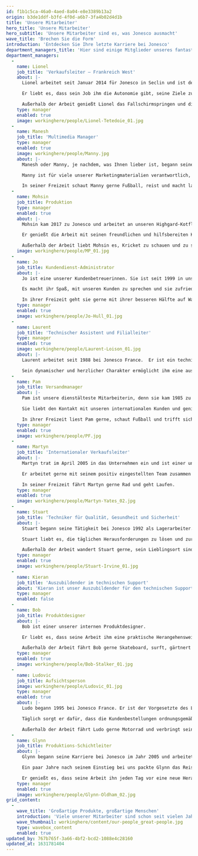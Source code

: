 ```yaml
---
id: f1b1c5ca-46a0-4aed-8a04-e8e3389b13a2
origin: b3de1ddf-b3fd-4f0d-a6b7-3fa4b02d4d1b
title: 'Unsere Mitarbeiter'
hero_title: 'Unsere Mitarbeiter'
hero_subtitle: 'Unsere Mitarbeiter sind es, was Jonesco ausmacht'
wave_title: 'Brechen Sie die Form'
introduction: 'Entdecken Sie Ihre letzte Karriere bei Jonesco'
department_managers_title: 'Hier sind einige Mitglieder unseres fantastischen Teams:'
department_managers:
  -
    name: Lionel
    job_title: 'Verkaufsleiter – Frankreich West'
    about: |-
      Lionel arbeitet seit Januar 2014 für Jonesco in Seclin und ist der Verkaufsleiter für Frankreich West. 

      Er liebt es, dass sein Job ihm die Autonomie gibt, seine Ziele zu erreichen und die Kunden zufriedenzustellen. 

      Außerhalb der Arbeit genießt Lionel das Fallschirmspringen und die Zeit mit seiner Familie.
    type: manager
    enabled: true
    image: workinghere/people/Lionel-Tetedoie_01.jpg
  -
    name: Manesh
    job_title: 'Multimedia Manager'
    type: manager
    enabled: true
    image: workinghere/people/Manny.jpg
    about: |-
      Manesh oder Manny, je nachdem, was Ihnen lieber ist, begann seine Reise bei Jonesco im April 2006 als Grafikadministrator und hat sich seitdem zum Multimedia-Manager hochgearbeitet.

      Manny ist für viele unserer Marketingmaterialien verantwortlich, von Produktetiketten über Kataloge bis hin zu großen Ausstellungsgrafiken, und er ist sogar unser Hausfotograf. Sein umfassendes Produktwissen macht ihn oft zur ersten Anlaufstelle im Vertriebs- und Marketingbüro.

      In seiner Freizeit schaut Manny gerne Fußball, reist und macht lange Spaziergänge, vor allem, wenn es am Ende eine Kneipe gibt.
  -
    name: Mohsin
    job_title: Produktion
    type: manager
    enabled: true
    about: |-
      Mohsin kam 2017 zu Jonesco und arbeitet an unseren Highgard-Kotflügelmaschinen. 

      Er genießt die Arbeit mit seinen freundlichen und hilfsbereiten Kollegen.

      Außerhalb der Arbeit liebt Mohsin es, Kricket zu schauen und zu spielen, wobei er oft als erster Schlagmann antritt.
    image: workinghere/people/MP_01.jpg
  -
    name: Jo
    job_title: Kundendienst-Administrator
    about: |-
      Jo ist eine unserer Kundenbetreuerinnen. Sie ist seit 1999 in unserem Unternehmen tätig. 

      Es macht ihr Spaß, mit unseren Kunden zu sprechen und sie zufrieden zu stellen – für Jo ist kein Tag wie der andere. 

      In ihrer Freizeit geht sie gerne mit ihrer besseren Hälfte auf Wandertouren und verbringt Zeit mit ihren beiden Töchtern.
    type: manager
    enabled: true
    image: workinghere/people/Jo-Hull_01.jpg
  -
    name: Laurent
    job_title: 'Technischer Assistent und Filialleiter'
    type: manager
    enabled: true
    image: workinghere/people/Laurent-Loison_01.jpg
    about: |-
      Laurent arbeitet seit 1988 bei Jonesco France.  Er ist ein technischer Assistent für die Kunden und arbeitet mit dem Team des Ladens zusammen. 

      Sein dynamischer und herzlicher Charakter ermöglicht ihm eine ausgezeichnete Kommunikation mit den Kunden. Seine Leidenschaft gilt der Mechanik, den Motorrädern und dem Radfahren.
  -
    name: Pam
    job_title: Versandmanager
    about: |-
      Pam ist unsere dienstälteste Mitarbeiterin, denn sie kam 1985 zu uns. Pam arbeitet als Versandmanager. 

      Sie liebt den Kontakt mit unseren internationalen Kunden und genießt es, mit einem tollen Team in der Versandabteilung zusammenzuarbeiten. 

      In ihrer Freizeit liest Pam gerne, schaut Fußball und trifft sich mit Freunden.
    type: manager
    enabled: true
    image: workinghere/people/PF.jpg
  -
    name: Martyn
    job_title: 'Internationaler Verkaufsleiter'
    about: |-
      Martyn trat im April 2005 in das Unternehmen ein und ist einer unserer internationalen Verkaufsleiter, der für Kunden in den USA, Kanada, Polen, der Tschechischen Republik, Israel, Australien und Neuseeland zuständig ist. 

      Er arbeitet gerne mit seinem positiv eingestellten Team zusammen und nutzt seine Erfahrungen, um enge Beziehungen zu Kunden aufzubauen. 

      In seiner Freizeit fährt Martyn gerne Rad und geht Laufen.
    type: manager
    enabled: true
    image: workinghere/people/Martyn-Yates_02.jpg
  -
    name: Stuart
    job_title: 'Techniker für Qualität, Gesundheit und Sicherheit'
    about: |-
      Stuart begann seine Tätigkeit bei Jonesco 1992 als Lagerarbeiter. Danach begann er in der Produktion zu arbeiten und wurde 2015 zum Qualitäts-, Gesundheits- und Sicherheitstechniker befördert. 

      Stuart liebt es, die täglichen Herausforderungen zu lösen und zur Erhaltung einer sicheren und gesunden Arbeitsumgebung beizutragen. 

      Außerhalb der Arbeit wandert Stuart gerne, sein Lieblingsort sind die Yorkshire Dales.
    type: manager
    enabled: true
    image: workinghere/people/Stuart-Irvine_01.jpg
  -
    name: Kieran
    job_title: 'Auszubildender im technischen Support'
    about: 'Kieran ist unser Auszubildender für den technischen Support. Er kam 2018 als unser erster Auszubildender überhaupt zu uns. Seine Aufgabe ist es, Probleme zu lösen und Maschinen zu reparieren, wenn etwas schief läuft. Wenn er nicht bei der Arbeit ist, interessiert sich Kieran für die Isle of Man TT und genießt das wilde Campen in den schottischen Highlands.'
    type: manager
    enabled: false
  -
    name: Bob
    job_title: Produktdesigner
    about: |-
      Bob ist einer unserer internen Produktdesigner. 

      Er liebt es, dass seine Arbeit ihm eine praktische Herangehensweise ermöglicht, und begleitet ein Projekt von Anfang bis Ende in Zusammenarbeit mit anderen Abteilungen. 

      Außerhalb der Arbeit fährt Bob gerne Skateboard, surft, gärtnert und kümmert sich um seinen Schrebergarten.
    type: manager
    enabled: true
    image: workinghere/people/Bob-Stalker_01.jpg
  -
    name: Ludovic
    job_title: Aufsichtsperson
    image: workinghere/people/Ludovic_01.jpg
    type: manager
    enabled: true
    about: |-
      Ludo begann 1995 bei Jonesco France. Er ist der Vorgesetzte des Ladenteams. 

      Täglich sorgt er dafür, dass die Kundenbestellungen ordnungsgemäß vorbereitet und versandt werden. Außerdem ist er für die Verwaltung der Lagerbestände des Ladens zuständig. 

      Außerhalb der Arbeit fährt Ludo gerne Motorrad und verbringt seine Freizeit mit dem Bau seines Hauses in Südfrankreich.
  -
    name: Glynn
    job_title: Produktions-Schichtleiter
    about: |-
      Glynn begann seine Karriere bei Jonesco im Jahr 2005 und arbeitete sich bis zum Produktions-Schichtleiter hoch. 

      Ein paar Jahre nach seinem Einstieg bei uns packte Glynn das Reisefieber. Nach einer Reise nach Übersee kehrte Glynn 2008 zu Jonesco zurück. 

      Er genießt es, dass seine Arbeit ihn jeden Tag vor eine neue Herausforderung stellt, die es zu lösen gilt. In seiner Freizeit geht Glynn gerne ins Fitnessstudio, kocht und sieht sich Horrorfilme an.
    type: manager
    enabled: true
    image: workinghere/people/Glynn-Oldham_02.jpg
grid_content:
  -
    wave_title: 'Großartige Produkte, großartige Menschen'
    introduction: 'Viele unserer Mitarbeiter sind schon seit vielen Jahren bei Jonesco beschäftigt.  Als Familienunternehmen sind wir stolz darauf, dass unsere familiären Werte durch das ganze Team getragen werden.'
    wave_thumbnail: workinghere/content/our-people_great-people.jpg
    type: wavebox_content
    enabled: true
updated_by: 767b765f-3a66-4bf2-bcd2-1088e4c28160
updated_at: 1631781404
---
```

